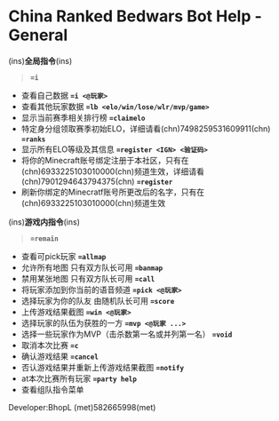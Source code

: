 # China Ranked Bedwars Bot Help - General

(ins)**全局指令**(ins)
> **`=i`**
- 查看自己数据
**`=i <@玩家>`**
- 查看其他玩家数据
**`=lb <elo/win/lose/wlr/mvp/game>`**
- 显示当前赛季相关排行榜
**`=claimelo`**
- 特定身分组领取赛季初始ELO，详细请看(chn)7498259531609911(chn)
**`=ranks`**
- 显示所有ELO等级及其信息
**`=register <IGN> <验证码>`**
- 将你的Minecraft账号绑定注册于本社区，只有在(chn)6933225103010000(chn)频道生效，详细请看(chn)7901294643794375(chn)
**`=register`**
- 刷新你绑定的Minecratf账号所更改后的名字，只有在(chn)6933225103010000(chn)频道生效

(ins)**游戏内指令**(ins)
> **`=remain`**
- 查看可pick玩家
**`=allmap`**
- 允许所有地图 只有双方队长可用
**`=banmap`**
- 禁用某张地图 只有双方队长可用
**`=call`**
- 将玩家添加到你当前的语音频道
**`=pick <@玩家>`**
- 选择玩家为你的队友 由随机队长可用
**`=score`**
- 上传游戏结果截图
**`=win <@玩家>`**
- 选择玩家的队伍为获胜的一方
**`=mvp <@玩家 ...>`**
- 选择一些玩家作为MVP（击杀数第一名或并列第一名）
**`=void`**
- 取消本次比赛
**`=c`**
- 确认游戏结果
**`=cancel`**
- 否认游戏结果并重新上传游戏结果截图
**`=notify`**
- at本次比赛所有玩家
**`=party help`**
- 查看组队指令菜单

Developer:BhopL (met)582665998(met)


